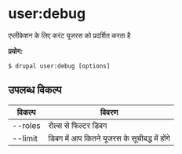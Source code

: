 # user:debug
एप्लीकेशन के लिए करंट यूजरस को प्रदर्शित करता है

**प्रयोग:**
```
$ drupal user:debug [options] 
```

## उपलब्ध विकल्प
विकल्प | विवरण
-------|-------------
--roles | रोल्स से फिल्टर डिबग
--limit | डिबग में आप कितने यूजरस के सूचीबद्ध में होंगे
